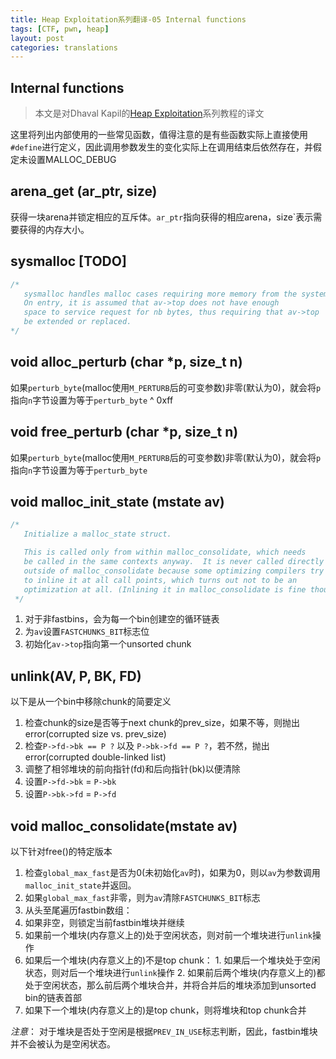```yaml
---
title: Heap Exploitation系列翻译-05 Internal functions
tags: [CTF, pwn, heap]
layout: post
categories: translations
---
```


## Internal functions

> 本文是对Dhaval Kapil的[Heap Exploitation](https://heap-exploitation.dhavalkapil.com/)系列教程的译文

这里将列出内部使用的一些常见函数，值得注意的是有些函数实际上直接使用`#define`进行定义，因此调用参数发生的变化实际上在调用结束后依然存在，并假定未设置MALLOC\_DEBUG

## arena_get (ar_ptr, size)

获得一块arena并锁定相应的互斥体。`ar_ptr`指向获得的相应arena，size`表示需要获得的内存大小。

## sysmalloc [TODO]

``` c
/*
   sysmalloc handles malloc cases requiring more memory from the system.
   On entry, it is assumed that av->top does not have enough
   space to service request for nb bytes, thus requiring that av->top
   be extended or replaced.
*/
```

## void alloc_perturb (char *p, size_t n)

如果`perturb_byte`(malloc使用`M_PERTURB`后的可变参数)非零(默认为0)，就会将`p`指向`n`字节设置为等于`perturb_byte` ^ 0xff

## void free_perturb (char *p, size_t n)

如果`perturb_byte`(malloc使用`M_PERTURB`后的可变参数)非零(默认为0)，就会将`p`指向`n`字节设置为等于`perturb_byte`

## void malloc_init_state (mstate av)

```c
/*
   Initialize a malloc_state struct.

   This is called only from within malloc_consolidate, which needs
   be called in the same contexts anyway.  It is never called directly
   outside of malloc_consolidate because some optimizing compilers try
   to inline it at all call points, which turns out not to be an
   optimization at all. (Inlining it in malloc_consolidate is fine though.)
 */
```

1. 对于非fastbins，会为每一个bin创建空的循环链表
2. 为`av`设置`FASTCHUNKS_BIT`标志位
3. 初始化`av->top`指向第一个unsorted chunk

## unlink(AV, P, BK, FD)

以下是从一个bin中移除chunk的简要定义

1. 检查chunk的size是否等于next chunk的prev_size，如果不等，则抛出error(corrupted size vs. prev\_size)
2. 检查`P->fd->bk == P ?` 以及 `P->bk->fd == P ?`，若不然，抛出error(corrupted double-linked list)
3. 调整了相邻堆块的前向指针(fd)和后向指针(bk)以便清除
  1. 设置`P->fd->bk` = `P->bk`
  2. 设置`P->bk->fd` = `P->fd`

## void malloc_consolidate(mstate av)

以下针对free()的特定版本

1. 检查`global_max_fast`是否为0(未初始化`av`时)，如果为0，则以`av`为参数调用`malloc_init_state`并返回。
2. 如果`global_max_fast`非零，则为`av`清除`FASTCHUNKS_BIT`标志
3. 从头至尾遍历fastbin数组：
  1. 如果非空，则锁定当前fastbin堆块并继续
  2. 如果前一个堆块(内存意义上的)处于空闲状态，则对前一个堆块进行`unlink`操作
  3. 如果后一个堆块(内存意义上的)不是top chunk：
    1. 如果后一个堆块处于空闲状态，则对后一个堆块进行`unlink`操作
    2. 如果前后两个堆块(内存意义上的)都处于空闲状态，那么前后两个堆块合并，并将合并后的堆块添加到unsorted bin的链表首部
  4. 如果下一个堆块(内存意义上的)是top chunk，则将堆块和top chunk合并

_注意_： 对于堆块是否处于空闲是根据`PREV_IN_USE`标志判断，因此，fastbin堆块并不会被认为是空闲状态。
